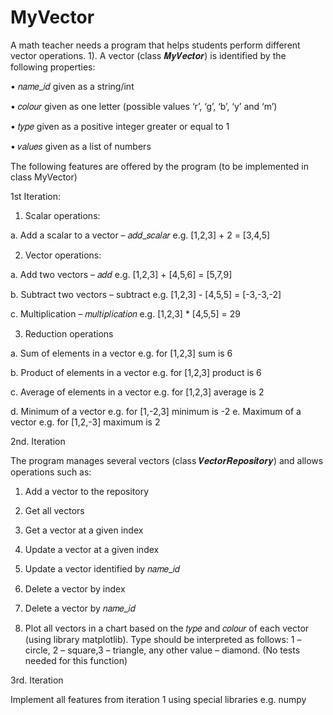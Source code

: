 # MyVector

A math teacher needs a program that helps students perform different vector operations.
1).
A vector (class 𝑴𝒚𝑽𝒆𝒄𝒕𝒐𝒓) is identified by the following properties:

• 𝑛𝑎𝑚𝑒_𝑖𝑑 given as a string/int

• 𝑐𝑜𝑙𝑜𝑢𝑟 given as one letter (possible values ‘r’, ‘g’, ‘b’, ‘y’ and ‘m’)

• 𝑡𝑦𝑝𝑒 given as a positive integer greater or equal to 1

• 𝑣𝑎𝑙𝑢𝑒𝑠 given as a list of numbers

The following features are offered by the program (to be implemented in class MyVector)

1st Iteration:

1. Scalar operations:

a. Add a scalar to a vector – 𝑎𝑑𝑑_𝑠𝑐𝑎𝑙𝑎𝑟
e.g. [1,2,3] + 2 = [3,4,5]

2. Vector operations:

a. Add two vectors – 𝑎𝑑𝑑
e.g. [1,2,3] + [4,5,6] = [5,7,9]

b. Subtract two vectors – subtract
e.g. [1,2,3] - [4,5,5] = [-3,-3,-2]

c. Multiplication – 𝑚𝑢𝑙𝑡𝑖𝑝𝑙𝑖𝑐𝑎𝑡𝑖𝑜𝑛
e.g. [1,2,3] * [4,5,5] = 29

3. Reduction operations

a. Sum of elements in a vector
e.g. for [1,2,3] sum is 6

b. Product of elements in a vector
e.g. for [1,2,3] product is 6

c. Average of elements in a vector
e.g. for [1,2,3] average is 2

d. Minimum of a vector
e.g. for [1,-2,3] minimum is -2
e. Maximum of a vector
e.g. for [1,2,-3] maximum is 2

2nd. Iteration

The program manages several vectors (class 𝑽𝒆𝒄𝒕𝒐𝒓𝑹𝒆𝒑𝒐𝒔𝒊𝒕𝒐𝒓𝒚) and allows
operations such as:

1. Add a vector to the repository

2. Get all vectors

3. Get a vector at a given index

4. Update a vector at a given index

5. Update a vector identified by 𝑛𝑎𝑚𝑒_𝑖𝑑

6. Delete a vector by index

7. Delete a vector by 𝑛𝑎𝑚𝑒_𝑖𝑑

8. Plot all vectors in a chart based on the 𝑡𝑦𝑝𝑒 and 𝑐𝑜𝑙𝑜𝑢𝑟 of each vector (using library matplotlib). Type should be interpreted as follows: 1 – circle, 2 – square,3 – triangle, any other value – diamond. (No tests needed for this function)

3rd. Iteration

Implement all features from iteration 1 using special libraries e.g. numpy
